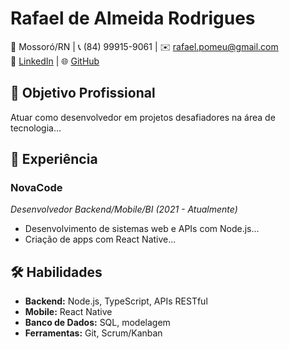 # Rafael de Almeida Rodrigues

📍 Mossoró/RN | 📞 (84) 99915-9061 | ✉️ rafael.pomeu@gmail.com  
🔗 [LinkedIn](https://linkedin.com/in/rafael-rodrigues-04184757) | 🌐 [GitHub](https://github.com/seu-usuario)

## 🎯 Objetivo Profissional
Atuar como desenvolvedor em projetos desafiadores na área de tecnologia...

## 💼 Experiência
### **NovaCode**  
*Desenvolvedor Backend/Mobile/BI (2021 - Atualmente)*  
- Desenvolvimento de sistemas web e APIs com Node.js...
- Criação de apps com React Native...

## 🛠️ Habilidades
- **Backend:** Node.js, TypeScript, APIs RESTful
- **Mobile:** React Native
- **Banco de Dados:** SQL, modelagem
- **Ferramentas:** Git, Scrum/Kanban
